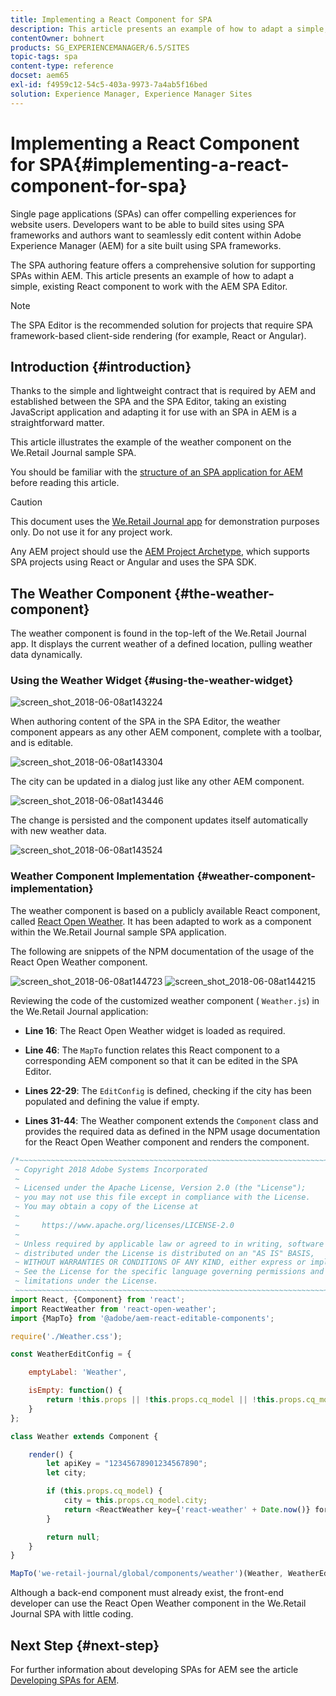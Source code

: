 ```yaml
---
title: Implementing a React Component for SPA
description: This article presents an example of how to adapt a simple, existing React component to work with the Adobe Experience Manager (AEM) SPA Editor.
contentOwner: bohnert
products: SG_EXPERIENCEMANAGER/6.5/SITES
topic-tags: spa
content-type: reference
docset: aem65
exl-id: f4959c12-54c5-403a-9973-7a4ab5f16bed
solution: Experience Manager, Experience Manager Sites
---
```

# Implementing a React Component for SPA{#implementing-a-react-component-for-spa}

Single page applications (SPAs) can offer compelling experiences for website users. Developers want to be able to build sites using SPA frameworks and authors want to seamlessly edit content within Adobe Experience Manager (AEM) for a site built using SPA frameworks.

The SPA authoring feature offers a comprehensive solution for supporting SPAs within AEM. This article presents an example of how to adapt a simple, existing React component to work with the AEM SPA Editor.

>[!NOTE]
>
>The SPA Editor is the recommended solution for projects that require SPA framework-based client-side rendering (for example, React or Angular).

## Introduction {#introduction}

Thanks to the simple and lightweight contract that is required by AEM and established between the SPA and the SPA Editor, taking an existing JavaScript application and adapting it for use with an SPA in AEM is a straightforward matter.

This article illustrates the example of the weather component on the We.Retail Journal sample SPA.

You should be familiar with the [structure of an SPA application for AEM](/help/sites-developing/spa-getting-started-react.md) before reading this article.

>[!CAUTION]
>This document uses the [We.Retail Journal app](https://github.com/adobe/aem-sample-we-retail-journal) for demonstration purposes only. Do not use it for any project work.
>
>Any AEM project should use the [AEM Project Archetype](https://experienceleague.adobe.com/docs/experience-manager-core-components/using/developing/archetype/overview.html), which supports SPA projects using React or Angular and uses the SPA SDK.

## The Weather Component {#the-weather-component}

The weather component is found in the top-left of the We.Retail Journal app. It displays the current weather of a defined location, pulling weather data dynamically.

### Using the Weather Widget {#using-the-weather-widget}

![screen_shot_2018-06-08at143224](assets/screen_shot_2018-06-08at143224.png)

When authoring content of the SPA in the SPA Editor, the weather component appears as any other AEM component, complete with a toolbar, and is editable.

![screen_shot_2018-06-08at143304](assets/screen_shot_2018-06-08at143304.png)

The city can be updated in a dialog just like any other AEM component.

![screen_shot_2018-06-08at143446](assets/screen_shot_2018-06-08at143446.png)

The change is persisted and the component updates itself automatically with new weather data.

![screen_shot_2018-06-08at143524](assets/screen_shot_2018-06-08at143524.png)

### Weather Component Implementation {#weather-component-implementation}

The weather component is based on a publicly available React component, called [React Open Weather](https://www.npmjs.com/package/react-open-weather). It has been adapted to work as a component within the We.Retail Journal sample SPA application.

The following are snippets of the NPM documentation of the usage of the React Open Weather component.

![screen_shot_2018-06-08at144723](assets/screen_shot_2018-06-08at144723.png) ![screen_shot_2018-06-08at144215](assets/screen_shot_2018-06-08at144215.png)

Reviewing the code of the customized weather component ( `Weather.js`) in the We.Retail Journal application:

* **Line 16**: The React Open Weather widget is loaded as required.
* **Line 46**: The `MapTo` function relates this React component to a corresponding AEM component so that it can be edited in the SPA Editor.

* **Lines 22-29**: The `EditConfig` is defined, checking if the city has been populated and defining the value if empty.

* **Lines 31-44**: The Weather component extends the `Component` class and provides the required data as defined in the NPM usage documentation for the React Open Weather component and renders the component.

```javascript
/*~~~~~~~~~~~~~~~~~~~~~~~~~~~~~~~~~~~~~~~~~~~~~~~~~~~~~~~~~~~~~~~~~~~~~~~~~~~~~~
 ~ Copyright 2018 Adobe Systems Incorporated
 ~
 ~ Licensed under the Apache License, Version 2.0 (the "License");
 ~ you may not use this file except in compliance with the License.
 ~ You may obtain a copy of the License at
 ~
 ~     https://www.apache.org/licenses/LICENSE-2.0
 ~
 ~ Unless required by applicable law or agreed to in writing, software
 ~ distributed under the License is distributed on an "AS IS" BASIS,
 ~ WITHOUT WARRANTIES OR CONDITIONS OF ANY KIND, either express or implied.
 ~ See the License for the specific language governing permissions and
 ~ limitations under the License.
 ~~~~~~~~~~~~~~~~~~~~~~~~~~~~~~~~~~~~~~~~~~~~~~~~~~~~~~~~~~~~~~~~~~~~~~~~~~~~~*/
import React, {Component} from 'react';
import ReactWeather from 'react-open-weather';
import {MapTo} from '@adobe/aem-react-editable-components';

require('./Weather.css');

const WeatherEditConfig = {

    emptyLabel: 'Weather',

    isEmpty: function() {
        return !this.props || !this.props.cq_model || !this.props.cq_model.city || this.props.cq_model.city.trim().length < 1;
    }
};

class Weather extends Component {

    render() {
        let apiKey = "12345678901234567890";
        let city;

        if (this.props.cq_model) {
            city = this.props.cq_model.city;
            return <ReactWeather key={'react-weather' + Date.now()} forecast="today" apikey={apiKey} type="city" city={city} />
        }

        return null;
    }
}

MapTo('we-retail-journal/global/components/weather')(Weather, WeatherEditConfig);

```

Although a back-end component must already exist, the front-end developer can use the React Open Weather component in the We.Retail Journal SPA with little coding.

## Next Step {#next-step}

For further information about developing SPAs for AEM see the article [Developing SPAs for AEM](/help/sites-developing/spa-architecture.md).
